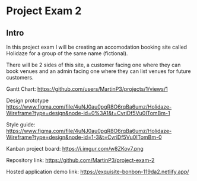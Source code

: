 # Project Exam 2

## Intro

In this project exam I will be creating an accomodation booking site called Holidaze for a group of the same name (fictional).

There will be 2 sides of this site, a customer facing one where they can book venues and an admin facing one where they can list venues for future customers.

Gantt Chart: https://github.com/users/MartinP3/projects/1/views/1

Design prototype https://www.figma.com/file/4uNJ0au0pgR8O6rqBa6umz/Holidaze-Wireframe?type=design&node-id=0%3A1&t=CvriDf5Vu0ITomBm-1

Style guide: https://www.figma.com/file/4uNJ0au0pgR8O6rqBa6umz/Holidaze-Wireframe?type=design&node-id=1-3&t=CvriDf5Vu0ITomBm-0

Kanban project board: https://i.imgur.com/w8ZKov7.png

Repository link: https://github.com/MartinP3/project-exam-2

Hosted application demo link: https://exquisite-bonbon-119da2.netlify.app/


